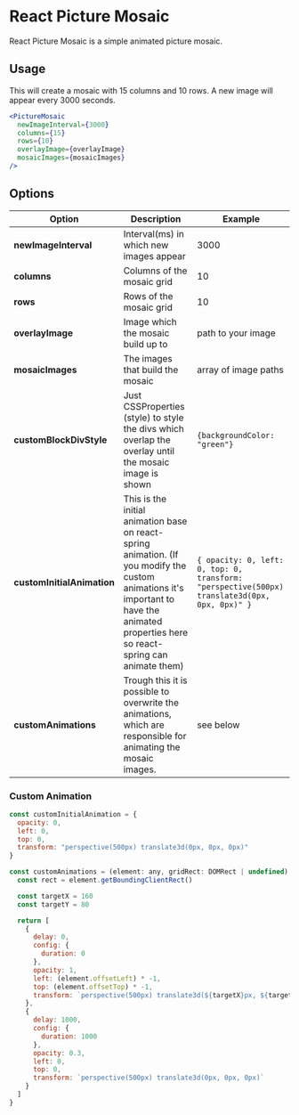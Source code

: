 # React Picture Mosaic

React Picture Mosaic is a simple animated picture mosaic.

## Usage

This will create a mosaic with 15 columns and 10 rows.
A new image will appear every 3000 seconds.

```jsx
<PictureMosaic
  newImageInterval={3000}
  columns={15}
  rows={10}
  overlayImage={overlayImage}
  mosaicImages={mosaicImages}
/>
```

## Options

| Option                     | Description                                                                                                                                                                              | Example                                                                                       |
|----------------------------|------------------------------------------------------------------------------------------------------------------------------------------------------------------------------------------|-----------------------------------------------------------------------------------------------|
| **newImageInterval**       | Interval(ms) in which new images appear                                                                                                                                                  | 3000                                                                                          |
| **columns**                | Columns of the mosaic grid                                                                                                                                                               | 10                                                                                            |
| **rows**                   | Rows of the mosaic grid                                                                                                                                                                  | 10                                                                                            |
| **overlayImage**           | Image which the mosaic build up to                                                                                                                                                       | path to your image                                                                            |
| **mosaicImages**           | The images that build the mosaic                                                                                                                                                         | array of image paths                                                                          |
| **customBlockDivStyle**    | Just CSSProperties (style) to style the divs which overlap the overlay until the mosaic image is shown                                                                                   | `{backgroundColor: "green"}`                                                                  |
| **customInitialAnimation** | This is the initial animation base on react-spring animation. (If you modify the custom animations it's important to have the animated properties here so react-spring can animate them) | `{ opacity: 0, left: 0, top: 0, transform: "perspective(500px) translate3d(0px, 0px, 0px)" }` |
| **customAnimations**       | Trough this it is possible to overwrite the animations, which are responsible for animating the mosaic images.                                                                           | see below                                                                                     |

### Custom Animation

```jsx
const customInitialAnimation = {
  opacity: 0,
  left: 0,
  top: 0, 
  transform: "perspective(500px) translate3d(0px, 0px, 0px)"
}

const customAnimations = (element: any, gridRect: DOMRect | undefined) => {
  const rect = element.getBoundingClientRect()

  const targetX = 160
  const targetY = 80

  return [
    {
      delay: 0,
      config: {
        duration: 0
      },
      opacity: 1,
      left: (element.offsetLeft) * -1,
      top: (element.offsetTop) * -1,
      transform: `perspective(500px) translate3d(${targetX}px, ${targetY}px, 399px)`
    },
    {
      delay: 1000,
      config: {
        duration: 1000
      },
      opacity: 0.3,
      left: 0,
      top: 0,
      transform: `perspective(500px) translate3d(0px, 0px, 0px)`
    }
  ]
}
```


